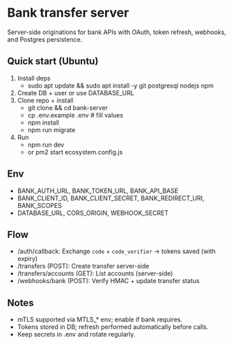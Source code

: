 # Bank transfer server

Server-side originations for bank APIs with OAuth, token refresh, webhooks, and Postgres persistence.

## Quick start (Ubuntu)
1. Install deps
   - sudo apt update && sudo apt install -y git postgresql nodejs npm
2. Create DB + user or use DATABASE_URL
3. Clone repo + install
   - git clone <your repo> && cd bank-server
   - cp .env.example .env  # fill values
   - npm install
   - npm run migrate
4. Run
   - npm run dev
   - or pm2 start ecosystem.config.js

## Env
- BANK_AUTH_URL, BANK_TOKEN_URL, BANK_API_BASE
- BANK_CLIENT_ID, BANK_CLIENT_SECRET, BANK_REDIRECT_URI, BANK_SCOPES
- DATABASE_URL, CORS_ORIGIN, WEBHOOK_SECRET

## Flow
- /auth/callback: Exchange `code` + `code_verifier` → tokens saved (with expiry)
- /transfers (POST): Create transfer server-side
- /transfers/accounts (GET): List accounts (server-side)
- /webhooks/bank (POST): Verify HMAC + update transfer status

## Notes
- mTLS supported via MTLS_* env; enable if bank requires.
- Tokens stored in DB; refresh performed automatically before calls.
- Keep secrets in .env and rotate regularly.

